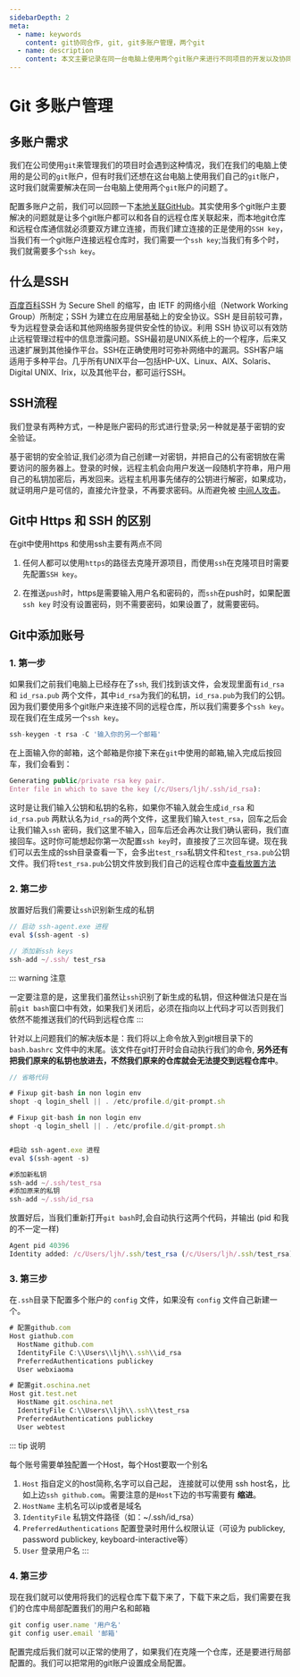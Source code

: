 ```yaml
---
sidebarDepth: 2
meta:
  - name: keywords
    content: git协同合作, git, git多账户管理，两个git
  - name: description
    content: 本文主要记录在同一台电脑上使用两个git账户来进行不同项目的开发以及协同合作。
---
```



# Git 多账户管理



## 多账户需求

我们在公司使用`git`来管理我们的项目时会遇到这种情况，我们在我们的电脑上使用的是公司的`git`账户，但有时我们还想在这台电脑上使用我们自己的`git`账户，这时我们就需要解决在同一台电脑上使用两个`git`账户的问题了。

配置多账户之前，我们可以回顾一下[本地关联GitHub](/git/Git的远程操作.html#_3-本地关联github)。其实使用多个git账户主要解决的问题就是让多个git账户都可以和各自的远程仓库关联起来，而本地git仓库和远程仓库通信就必须要双方建立连接，而我们建立连接的正是使用的`SSH key`，当我们有一个git账户连接远程仓库时，我们需要一个`ssh key`;当我们有多个时，我们就需要多个`ssh key`。

## 什么是SSH

[百度百科](https://baike.baidu.com/item/ssh/10407)SSH 为 Secure Shell 的缩写，由 IETF 的网络小组（Network Working Group）所制定；SSH 为建立在应用层基础上的安全协议。SSH 是目前较可靠，专为远程登录会话和其他网络服务提供安全性的协议。利用 SSH 协议可以有效防止远程管理过程中的信息泄露问题。SSH最初是UNIX系统上的一个程序，后来又迅速扩展到其他操作平台。SSH在正确使用时可弥补网络中的漏洞。SSH客户端适用于多种平台。几乎所有UNIX平台—包括HP-UX、Linux、AIX、Solaris、Digital UNIX、Irix，以及其他平台，都可运行SSH。


## SSH流程

我们登录有两种方式，一种是账户密码的形式进行登录;另一种就是基于密钥的安全验证。

基于密钥的安全验证,我们必须为自己创建一对密钥，并把自己的公有密钥放在需要访问的服务器上。登录的时候，远程主机会向用户发送一段随机字符串，用户用自己的私钥加密后，再发回来。远程主机用事先储存的公钥进行解密，如果成功，就证明用户是可信的，直接允许登录，不再要求密码。从而避免被 [中间人攻击](https://zh.wikipedia.org/wiki/%E4%B8%AD%E9%97%B4%E4%BA%BA%E6%94%BB%E5%87%BB)。


## Git中 Https 和 SSH 的区别

在git中使用https 和使用ssh主要有两点不同

1. 任何人都可以使用`https`的路径去克隆开源项目，而使用`ssh`在克隆项目时需要先配置`SSH key`。

2. 在推送`push`时，https是需要输入用户名和密码的，而`ssh`在push时，如果配置`ssh key` 时没有设置密码，则不需要密码，如果设置了，就需要密码。


## Git中添加账号

### **1. 第一步**

如果我们之前我们电脑上已经存在了`ssh`, 我们找到该文件，会发现里面有`id_rsa` 和 `id_rsa.pub` 两个文件，其中`id_rsa`为我们的私钥，`id_rsa.pub`为我们的公钥。因为我们要使用多个git账户来连接不同的远程仓库，所以我们需要多个`ssh key`。现在我们在生成另一个`ssh key`。

```js
ssh-keygen -t rsa -C '输入你的另一个邮箱'
```
在上面输入你的邮箱，这个邮箱是你接下来在`git`中使用的邮箱,输入完成后按回车，我们会看到：

```js
Generating public/private rsa key pair.
Enter file in which to save the key (/c/Users/ljh/.ssh/id_rsa):
```
这时是让我们输入公钥和私钥的名称，如果你不输入就会生成`id_rsa` 和 `id_rsa.pub` 两默认名为`id_rsa`的两个文件，这里我们输入`test_rsa`，回车之后会让我们输入`ssh` 密码，我们这里不输入，回车后还会再次让我们确认密码，我们直接回车。这时你可能想起你第一次配置`ssh key`时，直接按了三次回车键。现在我们可以去生成的ssh目录查看一下，会多出`test_rsa`私钥文件和`test_rsa.pub`公钥文件。我们将`test_rsa.pub`公钥文件放到我们自己的远程仓库中[查看放置方法](/git/Git的远程操作.html#_3-本地关联github)

### **2. 第二步**

放置好后我们需要让`ssh`识别新生成的私钥

```js
// 启动 ssh-agent.exe 进程
eval $(ssh-agent -s)

// 添加新ssh keys
ssh-add ~/.ssh/ test_rsa
```

::: warning 注意

一定要注意的是，这里我们虽然让`ssh`识别了新生成的私钥，但这种做法只是在当前`git bash`窗口中有效，如果我们关闭后，必须在指向以上代码才可以否则我们依然不能推送我们的代码到远程仓库
:::

针对以上问题我们的解决版本是：我们将以上命令放入到git根目录下的`bash.bashrc` 文件中的末尾。该文件在git打开时会自动执行我们的命令, **另外还有把我们原来的私钥也放进去，不然我们原来的仓库就会无法提交到远程仓库中**。

```js
// 省略代码

# Fixup git-bash in non login env
shopt -q login_shell || . /etc/profile.d/git-prompt.sh

# Fixup git-bash in non login env
shopt -q login_shell || . /etc/profile.d/git-prompt.sh


#启动 ssh-agent.exe 进程
eval $(ssh-agent -s)

#添加新私钥
ssh-add ~/.ssh/test_rsa
#添加原来的私钥
ssh-add ~/.ssh/id_rsa 
```

放置好后，当我们重新打开`git bash`时,会自动执行这两个代码，并输出 (pid 和我的不一定一样)

```js
Agent pid 40396
Identity added: /c/Users/ljh/.ssh/test_rsa (/c/Users/ljh/.ssh/test_rsa)
```


### **3. 第三步**

在`.ssh`目录下配置多个账户的 `config` 文件，如果没有 `config` 文件自己新建一个。

```js
# 配置github.com
Host giathub.com                 
  HostName github.com
  IdentityFile C:\\Users\\ljh\\.ssh\\id_rsa
  PreferredAuthentications publickey
  User webxiaoma

# 配置git.oschina.net 
Host git.test.net  
  HostName git.oschina.net
  IdentityFile C:\\Users\\ljh\\.ssh\\test_rsa
  PreferredAuthentications publickey
  User webtest
```


::: tip 说明

每个账号需要单独配置一个Host，每个Host要取一个别名

1. `Host` 指自定义的host简称,名字可以自己起， 连接就可以使用 ssh host名，比如上边`ssh github.com`。需要注意的是`Host`下边的书写需要有 **缩进**。
2. `HostName` 主机名可以ip或者是域名
3. `IdentityFile` 私钥文件路径（如：~/.ssh/id_rsa）
4. `PreferredAuthentications`  配置登录时用什么权限认证（可设为 publickey, password publickey, keyboard-interactive等）
5. `User` 登录用户名
:::

### **4. 第三步**

现在我们就可以使用将我们的远程仓库下载下来了，下载下来之后，我们需要在我们的仓库中局部配置我们的用户名和邮箱

```js
git config user.name '用户名'
git config user.email '邮箱'
```

配置完成后我们就可以正常的使用了，如果我们在克隆一个仓库，还是要进行局部配置的。我们可以把常用的git账户设置成全局配置。



